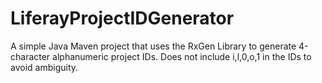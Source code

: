 # LiferayProjectIDGenerator
A simple Java Maven project that uses the RxGen Library to generate 4-character alphanumeric project IDs. Does not include i,l,0,o,1 in the IDs to avoid ambiguity.
